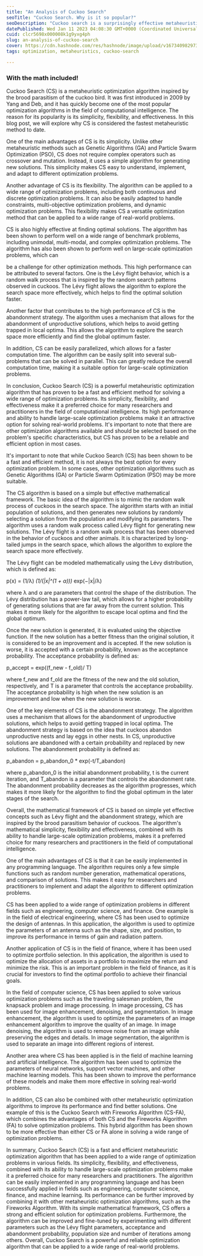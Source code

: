```yaml
---
title: "An Analysis of Cuckoo Search"
seoTitle: "Cuckoo Search. Why is it so popular?"
seoDescription: "Cuckoo search is a surprisingly effective metaheuristic to solve real-world optimization problems despite its simplicity. Read this article for more."
datePublished: Wed Jan 11 2023 04:08:30 GMT+0000 (Coordinated Universal Time)
cuid: clcr5698x000008k1g9yxg4ph
slug: an-analysis-of-cuckoo-search
cover: https://cdn.hashnode.com/res/hashnode/image/upload/v1673409829738/5eaeb7d4-d543-4330-93a2-58a4e1d9333f.jpeg
tags: optimization, metaheuristics, cuckoo-search

---
```


### With the math included!

Cuckoo Search (CS) is a metaheuristic optimization algorithm inspired by the brood parasitism of the cuckoo bird. It was first introduced in 2009 by Yang and Deb, and it has quickly become one of the most popular optimization algorithms in the field of computational intelligence. The reason for its popularity is its simplicity, flexibility, and effectiveness. In this blog post, we will explore why CS is considered the fastest metaheuristic method to date.

One of the main advantages of CS is its simplicity. Unlike other metaheuristic methods such as Genetic Algorithms (GA) and Particle Swarm Optimization (PSO), CS does not require complex operators such as crossover and mutation. Instead, it uses a simple algorithm for generating new solutions. This simplicity makes CS easy to understand, implement, and adapt to different optimization problems.

Another advantage of CS is its flexibility. The algorithm can be applied to a wide range of optimization problems, including both continuous and discrete optimization problems. It can also be easily adapted to handle constraints, multi-objective optimization problems, and dynamic optimization problems. This flexibility makes CS a versatile optimization method that can be applied to a wide range of real-world problems.

CS is also highly effective at finding optimal solutions. The algorithm has been shown to perform well on a wide range of benchmark problems, including unimodal, multi-modal, and complex optimization problems. The algorithm has also been shown to perform well on large-scale optimization problems, which can

be a challenge for other optimization methods. This high performance can be attributed to several factors. One is the Lévy flight behavior, which is a random walk process that is inspired by the random search patterns observed in cuckoos. The Lévy flight allows the algorithm to explore the search space more effectively, which helps to find the optimal solution faster.

Another factor that contributes to the high performance of CS is the abandonment strategy. The algorithm uses a mechanism that allows for the abandonment of unproductive solutions, which helps to avoid getting trapped in local optima. This allows the algorithm to explore the search space more efficiently and find the global optimum faster.

In addition, CS can be easily parallelized, which allows for a faster computation time. The algorithm can be easily split into several sub-problems that can be solved in parallel. This can greatly reduce the overall computation time, making it a suitable option for large-scale optimization problems.

In conclusion, Cuckoo Search (CS) is a powerful metaheuristic optimization algorithm that has proven to be a fast and efficient method for solving a wide range of optimization problems. Its simplicity, flexibility, and effectiveness make it a preferred choice for many researchers and practitioners in the field of computational intelligence. Its high performance and ability to handle large-scale optimization problems make it an attractive option for solving real-world problems. It's important to note that there are other optimization algorithms available and should be selected based on the problem's specific characteristics, but CS has proven to be a reliable and efficient option in most cases.

It's important to note that while Cuckoo Search (CS) has been shown to be a fast and efficient method, it is not always the best option for every optimization problem. In some cases, other optimization algorithms such as Genetic Algorithms (GA) or Particle Swarm Optimization (PSO) may be more suitable.

The CS algorithm is based on a simple but effective mathematical framework. The basic idea of the algorithm is to mimic the random walk process of cuckoos in the search space. The algorithm starts with an initial population of solutions, and then generates new solutions by randomly selecting a solution from the population and modifying its parameters. The algorithm uses a random walk process called Lévy flight for generating new solutions. The Lévy flight is a random walk process that has been observed in the behavior of cuckoos and other animals. It is characterized by long-tailed jumps in the search space, which allows the algorithm to explore the search space more effectively.

The Lévy flight can be modeled mathematically using the Lévy distribution, which is defined as:

p(x) = (1/λ) *(1/(|x|^(1 + α)))* exp(−|x|/λ)

where λ and α are parameters that control the shape of the distribution. The Lévy distribution has a power-law tail, which allows for a higher probability of generating solutions that are far away from the current solution. This makes it more likely for the algorithm to escape local optima and find the global optimum.

Once the new solution is generated, it is evaluated using the objective function. If the new solution has a better fitness than the original solution, it is considered to be an improvement and is accepted. If the new solution is worse, it is accepted with a certain probability, known as the acceptance probability. The acceptance probability is defined as:

p\_accept = exp((f\_new - f\_old)/ T)

where f\_new and f\_old are the fitness of the new and the old solution, respectively, and T is a parameter that controls the acceptance probability. The acceptance probability is high when the new solution is an improvement and low when the new solution is worse.

One of the key elements of CS is the abandonment strategy. The algorithm uses a mechanism that allows for the abandonment of unproductive solutions, which helps to avoid getting trapped in local optima. The abandonment strategy is based on the idea that cuckoos abandon unproductive nests and lay eggs in other nests. In CS, unproductive solutions are abandoned with a certain probability and replaced by new solutions. The abandonment probability is defined as:

p\_abandon = p\_abandon\_0 \* exp(-t/T\_abandon)

where p\_abandon\_0 is the initial abandonment probability, t is the current iteration, and T\_abandon is a parameter that controls the abandonment rate. The abandonment probability decreases as the algorithm progresses, which makes it more likely for the algorithm to find the global optimum in the later stages of the search.

Overall, the mathematical framework of CS is based on simple yet effective concepts such as Lévy flight and the abandonment strategy, which are inspired by the brood parasitism behavior of cuckoos. The algorithm's mathematical simplicity, flexibility and effectiveness, combined with its ability to handle large-scale optimization problems, makes it a preferred choice for many researchers and practitioners in the field of computational intelligence.

One of the main advantages of CS is that it can be easily implemented in any programming language. The algorithm requires only a few simple functions such as random number generation, mathematical operations, and comparison of solutions. This makes it easy for researchers and practitioners to implement and adapt the algorithm to different optimization problems.

CS has been applied to a wide range of optimization problems in different fields such as engineering, computer science, and finance. One example is in the field of electrical engineering, where CS has been used to optimize the design of antennas. In this application, the algorithm is used to optimize the parameters of an antenna such as the shape, size, and position, to improve its performance in terms of gain and radiation pattern.

Another application of CS is in the field of finance, where it has been used to optimize portfolio selection. In this application, the algorithm is used to optimize the allocation of assets in a portfolio to maximize the return and minimize the risk. This is an important problem in the field of finance, as it is crucial for investors to find the optimal portfolio to achieve their financial goals.

In the field of computer science, CS has been applied to solve various optimization problems such as the traveling salesman problem, the knapsack problem and image processing. In image processing, CS has been used for image enhancement, denoising, and segmentation. In image enhancement, the algorithm is used to optimize the parameters of an image enhancement algorithm to improve the quality of an image. In image denoising, the algorithm is used to remove noise from an image while preserving the edges and details. In image segmentation, the algorithm is used to separate an image into different regions of interest.

Another area where CS has been applied is in the field of machine learning and artificial intelligence. The algorithm has been used to optimize the parameters of neural networks, support vector machines, and other machine learning models. This has been shown to improve the performance of these models and make them more effective in solving real-world problems.

In addition, CS can also be combined with other metaheuristic optimization algorithms to improve its performance and find better solutions. One example of this is the Cuckoo Search with Fireworks Algorithm (CS-FA), which combines the advantages of both CS and the Fireworks Algorithm (FA) to solve optimization problems. This hybrid algorithm has been shown to be more effective than either CS or FA alone in solving a wide range of optimization problems.

In summary, Cuckoo Search (CS) is a fast and efficient metaheuristic optimization algorithm that has been applied to a wide range of optimization problems in various fields. Its simplicity, flexibility, and effectiveness, combined with its ability to handle large-scale optimization problems make it a preferred choice for many researchers and practitioners. The algorithm can be easily implemented in any programming language and has been successfully applied in fields such as engineering, computer science, finance, and machine learning. Its performance can be further improved by combining it with other metaheuristic optimization algorithms, such as the Fireworks Algorithm. With its simple mathematical framework, CS offers a strong and efficient solution for optimization problems. Furthermore, the algorithm can be improved and fine-tuned by experimenting with different parameters such as the Lévy flight parameters, acceptance and abandonment probability, population size and number of iterations among others. Overall, Cuckoo Search is a powerful and reliable optimization algorithm that can be applied to a wide range of real-world problems.